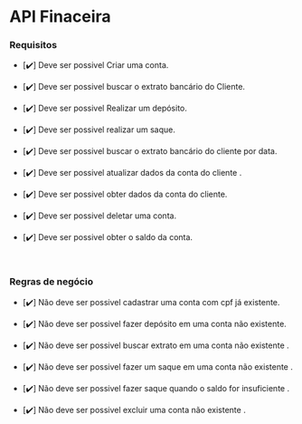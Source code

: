 # API Finaceira 

### Requisitos

- [✔️] Deve ser possivel Criar uma conta.

- [✔️] Deve ser possivel buscar o extrato bancário do Cliente.

- [✔️] Deve ser possivel Realizar um depósito.

- [✔️] Deve ser possivel realizar um saque.

- [✔️] Deve ser possivel buscar o extrato bancário do cliente por data.

- [✔️] Deve ser possivel atualizar dados da conta do cliente .

- [✔️] Deve ser possivel obter dados da conta do cliente.

- [✔️] Deve ser possivel deletar uma conta.

- [✔️] Deve ser possivel obter o saldo da conta.

<br>

### Regras de negócio


- [✔️] Não deve ser possivel cadastrar uma conta com cpf já existente.

- [✔️] Não deve ser possivel fazer depósito em uma conta não existente.

- [✔️] Não deve ser possivel buscar extrato em uma conta não existente .

- [✔️] Não deve ser possivel fazer um saque em uma conta não existente .

- [✔️] Não deve ser possivel fazer saque quando o saldo for insuficiente .

- [✔️] Não deve ser possivel excluir uma conta não existente .
